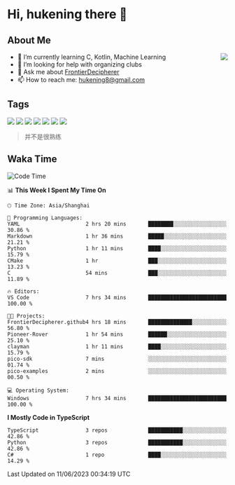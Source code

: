 # Hi, hukening there 👋

## About Me

<a href="#">
  <img align="right" src="https://github-readme-stats-git-masterrstaa-rickstaa.vercel.app/api?username=Tokyo469&count_private=true&show_icons=true&bg_color=15,f2f7fd,E0EAFC" />
</a>

- 🌱 I’m currently learning C, Kotlin, Machine Learning
- 🤔 I’m looking for help with organizing clubs
- 💬 Ask me about [FrontierDecipherer](https://github.com/FrontierDecipherer)
- 📫 How to reach me: hukening8@gmail.com

## Tags

![](https://img.shields.io/badge/-Python-3e74a2?style=flat-square&logo=Python&logoColor=fff)
![](https://img.shields.io/badge/-C++-00579c?style=flat-square&logo=cplusplus&logoColor=fff)
![](https://img.shields.io/badge/-Node.js-339933?style=flat-square&logo=Node.js&logoColor=fff)
![](https://img.shields.io/badge/-React-2d98ce?style=flat-square&logo=React&logoColor=fff)
![](https://img.shields.io/badge/-Linux-000000?style=flat-square&logo=Linux&logoColor=fff)
![](https://img.shields.io/badge/-MySQL-4479A1?style=flat-square&logo=MySQL&logoColor=fff)
![](https://img.shields.io/badge/-MongoDB-47A248?style=flat-square&logo=MongoDB&logoColor=fff)

> 并不是很熟练

## Waka Time

<!--START_SECTION:waka-->
![Code Time](http://img.shields.io/badge/Code%20Time-260%20hrs%2031%20mins-blue)

📊 **This Week I Spent My Time On** 

```text
🕑︎ Time Zone: Asia/Shanghai

💬 Programming Languages: 
YAML                     2 hrs 20 mins       ████████░░░░░░░░░░░░░░░░░   30.86 % 
Markdown                 1 hr 36 mins        █████░░░░░░░░░░░░░░░░░░░░   21.21 % 
Python                   1 hr 11 mins        ████░░░░░░░░░░░░░░░░░░░░░   15.79 % 
CMake                    1 hr                ███░░░░░░░░░░░░░░░░░░░░░░   13.23 % 
C                        54 mins             ███░░░░░░░░░░░░░░░░░░░░░░   11.89 % 

🔥 Editors: 
VS Code                  7 hrs 34 mins       █████████████████████████   100.00 % 

🐱‍💻 Projects: 
FrontierDecipherer.github4 hrs 18 mins       ██████████████░░░░░░░░░░░   56.80 % 
Pioneer-Rover            1 hr 54 mins        ██████░░░░░░░░░░░░░░░░░░░   25.10 % 
clayman                  1 hr 11 mins        ████░░░░░░░░░░░░░░░░░░░░░   15.79 % 
pico-sdk                 7 mins              ░░░░░░░░░░░░░░░░░░░░░░░░░   01.74 % 
pico-examples            2 mins              ░░░░░░░░░░░░░░░░░░░░░░░░░   00.50 % 

💻 Operating System: 
Windows                  7 hrs 34 mins       █████████████████████████   100.00 % 
```

**I Mostly Code in TypeScript** 

```text
TypeScript               3 repos             ███████████░░░░░░░░░░░░░░   42.86 % 
Python                   3 repos             ███████████░░░░░░░░░░░░░░   42.86 % 
C#                       1 repo              ████░░░░░░░░░░░░░░░░░░░░░   14.29 % 
```




 Last Updated on 11/06/2023 00:34:19 UTC
<!--END_SECTION:waka-->
